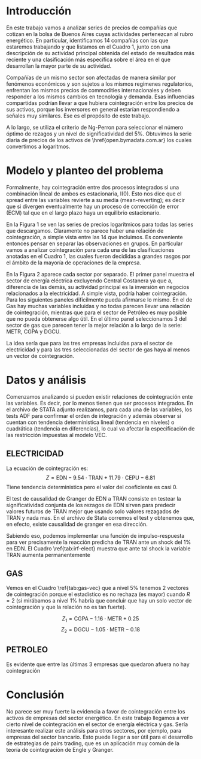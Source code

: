 # Introducción
En este trabajo vamos a analizar series de precios de compañías que cotizan en la bolsa de Buenos Aires cuyas actividades pertenezcan al rubro energético. En particular, identificamos 14 compañías con las que estaremos trabajando y que listamos en el Cuadro 1, junto con una descripción de su actividad principal obtenida del estado de resultados más reciente y una clasificación más específica sobre el área en el que desarrollan la mayor parte de su actividad. 

Compañías de un mismo sector son afectadas de manera similar por fenómenos económicos y son sujetos a los mismos regímenes regulatorios, enfrentan los mismos precios de commodities internacionales y deben responder a los mismos cambios en tecnología y demanda. Esas influencias compartidas podrían llevar a que hubiera cointegración entre los precios de sus activos, porque los inversores en general estarían respondiendo a señales muy similares. Ese es el propósito de este trabajo.

A lo largo, se utiliza el criterio de Ng-Perron para seleccionar el número óptimo de rezagos y un nivel de significatividad del 5\%. Obtuvimos la serie diaria de precios de los activos de \href{open.bymadata.com.ar} los cuales convertimos a logaritmos.

# Modelo y planteo del problema
Formalmente, hay cointegración entre dos procesos integrados si una combinación lineal de ambos es estacionaria, I(0). Esto nos dice que el spread entre las variables revierte a su media (mean-reverting); es decir que si divergen eventualmente hay un proceso de corrección de error (ECM) tal que en el largo plazo haya un equilibrio estacionario. 

 En la Figura 1 se ven las series de precios logarítmicos para todas las series que descargamos. Claramente no parece haber una relación de cointegración, a simple vista entre las 14 que incluimos. Es conveniente entonces pensar en separar las observaciones en grupos. En particular vamos a analizar cointegración para cada una de las clasificaciones anotadas en el Cuadro 1, las cuales fueron decididas a grandes rasgos por el ámbito de la mayoría de operaciones de la empresa. 
 
 En la Figura 2 aparece cada sector por separado. El primer panel muestra el sector de energía eléctrica excluyendo Central Costanera ya que a, diferencia de las demás, su actividad principal es la inversión en negocios relacionados a la electricidad. A simple vista, podría haber cointegración. Para los siguientes paneles difícilmente pueda afirmarse lo mismo. En el de Gas hay muchas variables incluidas y no todas parecen llevar una relación de cointegración, mientras que para el sector de Petróleo es muy posible que no pueda obtenerse algo útil. En el último panel seleccionamos 3 del sector de gas que parecen tener la mejor relación a lo largo de la serie: METR, CGPA y DGCU. 

 La idea sería que para las tres empresas incluidas para el sector de electricidad y para las tres seleccionadas del sector de gas haya al menos un vector de cointegración. 

# Datos y análisis

Comenzamos analizando si pueden existir relaciones de cointegración ente las variables. Es decir, por lo menos tienen que ser procesos integrados. En el archivo de STATA adjunto realizamos, para cada una de las variables, los tests ADF para confirmar el orden de integración y además observar si cuentan con tendencia deterministica lineal (tendencia en niveles) o cuadrática (tendencia en diferencias), lo cual va afectar la especificación de las restricción impuestas al modelo VEC.



## **ELECTRICIDAD**


La ecuación de cointegración es:
$$
Z=\text{EDN} -9.54 \cdot \text{TRAN} +11.79\cdot \text{CEPU}-6.81
$$
Tiene tendencia deterministica pero el valor del coeficiente es casi 0.



El test de causalidad de Granger de EDN a TRAN consiste en testear la significatividad conjunta de los rezagos de EDN sirven para predecir valores futuros de TRAN mejor que usando solo valores rezagados de TRAN y nada mas. En el archivo de Stata corremos el test y obtenemos que, en efecto, existe causalidad de granger en esa dirección.

Sabiendo eso, podemos implementar una función de impulso-respuesta para ver precisamente la reacción predicha de TRAN ante un shock del 1\% en EDN. El Cuadro \ref{tab:irf-elect} muestra que ante tal shock la variable TRAN aumenta permanentemente


## **GAS**
Vemos en el Cuadro \ref{tab:gas-vec} que a nivel 5\% tenemos 2 vectores de cointegración porque el estadístico es no rechaza (es mayor) cuando $R=2$ (si mirábamos a nivel 1\% habría que concluir que hay un solo vector de cointegración y que la relación no es tan fuerte). 

$$
Z_{1}=\text{CGPA}-1.16\cdot\text{METR}+0.25
$$
$$
Z_{2}=\text{DGCU}-1.05 \cdot \text{METR} -0.18
$$
## PETROLEO
Es evidente que entre las últimas 3 empresas que quedaron afuera no hay cointegración 

# Conclusión
No parece ser muy fuerte la evidencia a favor de cointegración entre los activos de empresas del sector energético. En este trabajo llegamos a ver cierto nivel de cointegración en el sector de energía eléctrica y gas. Sería interesante realizar este análisis para otros sectores, por ejemplo, para empresas del sector bancario. Esto puede llegar a ser útil para el desarrollo de estrategias de pairs trading, que es un aplicación muy común de la teoría de cointegración de Engle y Granger.